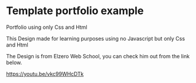 # Template portfolio example
Portfolio using only Css and Html 

This Design made for learning purposes using no Javascript but only Css and Html

The Design is from Elzero Web School, you can check him out from the link below.

https://youtu.be/vkc99WHcDTk
